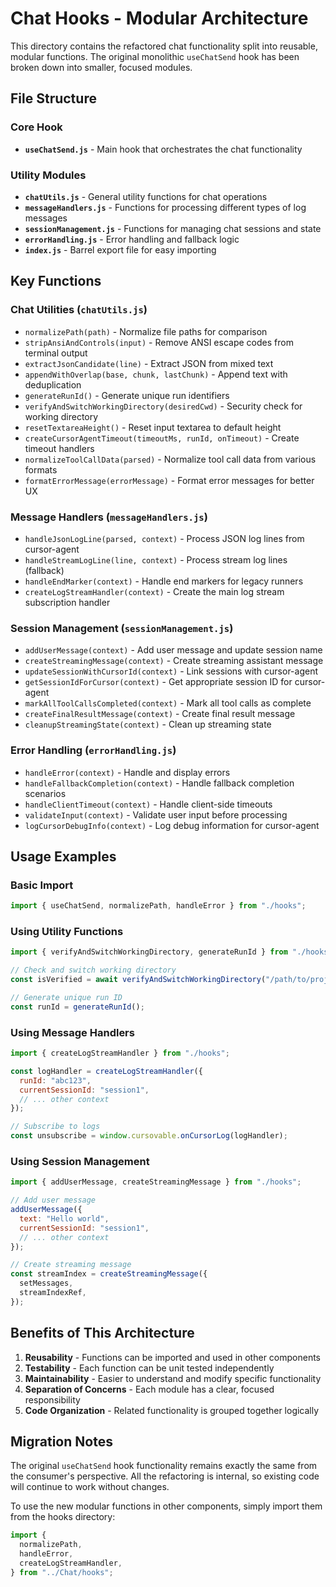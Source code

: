 # Chat Hooks - Modular Architecture

This directory contains the refactored chat functionality split into reusable, modular functions. The original monolithic `useChatSend` hook has been broken down into smaller, focused modules.

## File Structure

### Core Hook

- **`useChatSend.js`** - Main hook that orchestrates the chat functionality

### Utility Modules

- **`chatUtils.js`** - General utility functions for chat operations
- **`messageHandlers.js`** - Functions for processing different types of log messages
- **`sessionManagement.js`** - Functions for managing chat sessions and state
- **`errorHandling.js`** - Error handling and fallback logic
- **`index.js`** - Barrel export file for easy importing

## Key Functions

### Chat Utilities (`chatUtils.js`)

- `normalizePath(path)` - Normalize file paths for comparison
- `stripAnsiAndControls(input)` - Remove ANSI escape codes from terminal output
- `extractJsonCandidate(line)` - Extract JSON from mixed text
- `appendWithOverlap(base, chunk, lastChunk)` - Append text with deduplication
- `generateRunId()` - Generate unique run identifiers
- `verifyAndSwitchWorkingDirectory(desiredCwd)` - Security check for working directory
- `resetTextareaHeight()` - Reset input textarea to default height
- `createCursorAgentTimeout(timeoutMs, runId, onTimeout)` - Create timeout handlers
- `normalizeToolCallData(parsed)` - Normalize tool call data from various formats
- `formatErrorMessage(errorMessage)` - Format error messages for better UX

### Message Handlers (`messageHandlers.js`)

- `handleJsonLogLine(parsed, context)` - Process JSON log lines from cursor-agent
- `handleStreamLogLine(line, context)` - Process stream log lines (fallback)
- `handleEndMarker(context)` - Handle end markers for legacy runners
- `createLogStreamHandler(context)` - Create the main log stream subscription handler

### Session Management (`sessionManagement.js`)

- `addUserMessage(context)` - Add user message and update session name
- `createStreamingMessage(context)` - Create streaming assistant message
- `updateSessionWithCursorId(context)` - Link sessions with cursor-agent
- `getSessionIdForCursor(context)` - Get appropriate session ID for cursor-agent
- `markAllToolCallsCompleted(context)` - Mark all tool calls as complete
- `createFinalResultMessage(context)` - Create final result message
- `cleanupStreamingState(context)` - Clean up streaming state

### Error Handling (`errorHandling.js`)

- `handleError(context)` - Handle and display errors
- `handleFallbackCompletion(context)` - Handle fallback completion scenarios
- `handleClientTimeout(context)` - Handle client-side timeouts
- `validateInput(context)` - Validate user input before processing
- `logCursorDebugInfo(context)` - Log debug information for cursor-agent

## Usage Examples

### Basic Import

```javascript
import { useChatSend, normalizePath, handleError } from "./hooks";
```

### Using Utility Functions

```javascript
import { verifyAndSwitchWorkingDirectory, generateRunId } from "./hooks";

// Check and switch working directory
const isVerified = await verifyAndSwitchWorkingDirectory("/path/to/project");

// Generate unique run ID
const runId = generateRunId();
```

### Using Message Handlers

```javascript
import { createLogStreamHandler } from "./hooks";

const logHandler = createLogStreamHandler({
  runId: "abc123",
  currentSessionId: "session1",
  // ... other context
});

// Subscribe to logs
const unsubscribe = window.cursovable.onCursorLog(logHandler);
```

### Using Session Management

```javascript
import { addUserMessage, createStreamingMessage } from "./hooks";

// Add user message
addUserMessage({
  text: "Hello world",
  currentSessionId: "session1",
  // ... other context
});

// Create streaming message
const streamIndex = createStreamingMessage({
  setMessages,
  streamIndexRef,
});
```

## Benefits of This Architecture

1. **Reusability** - Functions can be imported and used in other components
2. **Testability** - Each function can be unit tested independently
3. **Maintainability** - Easier to understand and modify specific functionality
4. **Separation of Concerns** - Each module has a clear, focused responsibility
5. **Code Organization** - Related functionality is grouped together logically

## Migration Notes

The original `useChatSend` hook functionality remains exactly the same from the consumer's perspective. All the refactoring is internal, so existing code will continue to work without changes.

To use the new modular functions in other components, simply import them from the hooks directory:

```javascript
import {
  normalizePath,
  handleError,
  createLogStreamHandler,
} from "../Chat/hooks";
```

